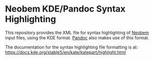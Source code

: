 # Neobem KDE/Pandoc Syntax Highlighting

This repository provides the XML file for syntax highlighting of [Neobem](https://neobem.io) input files,
using the KDE format.
[Pandoc](https://pandoc.org/) also makes use of this format.

The documentation for the syntax highlighting file formatting is at:
<https://docs.kde.org/stable5/en/kate/katepart/highlight.html>

